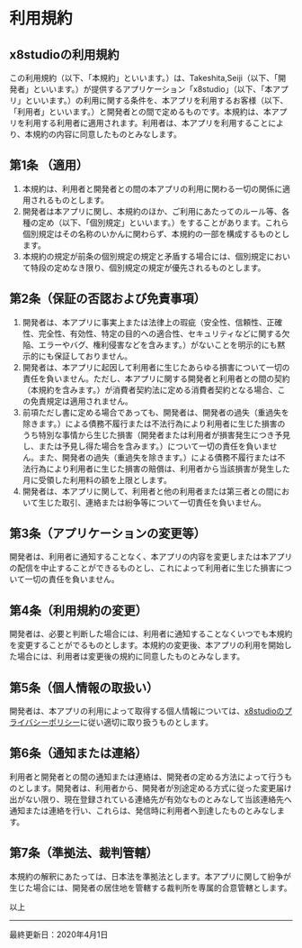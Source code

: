 # 利用規約

## x8studioの利用規約
この利用規約（以下、「本規約」といいます。）は、Takeshita,Seiji（以下、「開発者」といいます。）が提供するアプリケーション「x8studio」（以下、「本アプリ」といいます。）の利用に関する条件を、本アプリを利用するお客様（以下、「利用者」といいます。）と開発者との間で定めるものです。本規約は、本アプリを利用する利用者に適用されます。利用者は、本アプリを利用することにより、本規約の内容に同意したものとみなします。

## 第1条 （適用）
1. 本規約は、利用者と開発者との間の本アプリの利用に関わる一切の関係に適用されるものとします。
2. 開発者は本アプリに関し、本規約のほか、ご利用にあたってのルール等、各種の定め（以下、「個別規定」といいます。）をすることがあります。これら個別規定はその名称のいかんに関わらず、本規約の一部を構成するものとします。
3. 本規約の規定が前条の個別規定の規定と矛盾する場合には、個別規定において特段の定めなき限り、個別規定の規定が優先されるものとします。


## 第2条（保証の否認および免責事項）
1. 開発者は、本アプリに事実上または法律上の瑕疵（安全性、信頼性、正確性、完全性、有効性、特定の目的への適合性、セキュリティなどに関する欠陥、エラーやバグ、権利侵害などを含みます。）がないことを明示的にも黙示的にも保証しておりません。
2. 開発者は、本アプリに起因して利用者に生じたあらゆる損害について一切の責任を負いません。ただし、本アプリに関する開発者と利用者との間の契約（本規約を含みます。）が消費者契約法に定める消費者契約となる場合、この免責規定は適用されません。
3. 前項ただし書に定める場合であっても、開発者は、開発者の過失（重過失を除きます。）による債務不履行または不法行為により利用者に生じた損害のうち特別な事情から生じた損害（開発者または利用者が損害発生につき予見し、または予見し得た場合を含みます。）について一切の責任を負いません。また、開発者の過失（重過失を除きます。）による債務不履行または不法行為により利用者に生じた損害の賠償は、利用者から当該損害が発生した月に受領した利用料の額を上限とします。
4. 開発者は、本アプリに関して、利用者と他の利用者または第三者との間において生じた取引、連絡または紛争等について一切責任を負いません。


## 第3条（アプリケーションの変更等）
開発者は、利用者に通知することなく、本アプリの内容を変更しまたは本アプリの配信を中止することができるものとし、これによって利用者に生じた損害について一切の責任を負いません。


## 第4条（利用規約の変更）
開発者は、必要と判断した場合には、利用者に通知することなくいつでも本規約を変更することがでるものとします。本規約の変更後、本アプリの利用を開始した場合には、利用者は変更後の規約に同意したものとみなします。


## 第5条（個人情報の取扱い）
開発者は、本アプリの利用によって取得する個人情報については、[x8studioのプライバシーポリシー](PrivacyPolicy.md)に従い適切に取り扱うものとします。

## 第6条（通知または連絡）
利用者と開発者との間の通知または連絡は、開発者の定める方法によって行うものとします。開発者は、利用者から、開発者が別途定める方式に従った変更届け出がない限り、現在登録されている連絡先が有効なものとみなして当該連絡先へ通知または連絡を行い、これらは、発信時に利用者へ到達したものとみなします。

## 第7条（準拠法、裁判管轄）
本規約の解釈にあたっては、日本法を準拠法とします。本アプリに関して紛争が生じた場合には、開発者の居住地を管轄する裁判所を専属的合意管轄とします。

<p class="text-right">以上</p>

---
最終更新日：2020年4月1日
